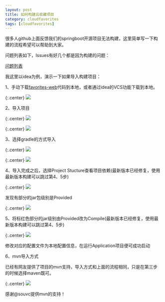 ```yaml
---
layout: post
title: 如何构建云收藏项目
category: cloudfavorites 
tags: [cloudfavorites]
---
```


很多人github上面反馈我们的springboot开源项目无法构建，这里简单写一下构建的流程希望可以帮助到大家。

问题列表如下，Issues有好几个都是因为构建的问题：

[问题列表](https://github.com/cloudfavorites/favorites-web/issues)


我这里以idea为例，演示一下如果导入构建项目：

1、手动下载[favorites-web](https://github.com/cloudfavorites/favorites-web)代码到本地，或者通过idea的VCS功能下载到本地。

{:.center}
![](http://www.ityouknow.com/assets/images/2017/cloudfavorites/gradle1.png)


2、导入项目

{:.center}
![](http://www.ityouknow.com/assets/images/2017/cloudfavorites/gradle2.png)


{:.center}
![](http://www.ityouknow.com/assets/images/2017/cloudfavorites/gradle3.png)


3、选择gradle的方式导入

{:.center}
![](http://www.ityouknow.com/assets/images/2017/cloudfavorites/gradle4.png)


{:.center}
![](http://www.ityouknow.com/assets/images/2017/cloudfavorites/gradle5.png)


4、导入完成之后，选择Project Stucture查看项目依赖(最新版本已经修复，使用最新版本构建可以跳过第4、5步)


{:.center}
![](http://www.ityouknow.com/assets/images/2017/cloudfavorites/gradle6.png)


发现有部分的jar包级别是Provided  

{:.center}
![](http://www.ityouknow.com/assets/images/2017/cloudfavorites/gradle7.png)


5、将标红色部分的jar级别由Provided改为Compile(最新版本已经修复，使用最新版本构建可以跳过第4、5步)

{:.center}
![](http://www.ityouknow.com/assets/images/2017/cloudfavorites/gradle8.png)

修改对应的配置文件为本地配置信息，在运行Application项目便可成功启动


6、mvn导入方式

已经有网友提供了项目的mvn支持，导入方式和上面的流程相同，只是在第三步的时候选择maven既可。


{:.center}
![](http://www.ityouknow.com/assets/images/2017/cloudfavorites/mvn3.png)


感谢@souvc提供mvn的支持！